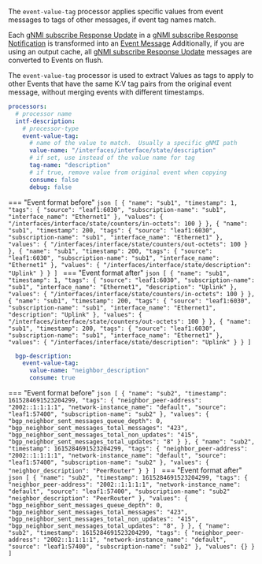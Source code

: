 The `event-value-tag` processor applies specific values from event messages to tags of other messages, if event tag names match.

Each [gNMI subscribe Response Update](https://github.com/openconfig/gnmi/blob/master/proto/gnmi/gnmi.proto#L95) in a [gNMI subscribe Response Notification](https://github.com/openconfig/gnmi/blob/master/proto/gnmi/gnmi.proto#L79) is transformed into an [Event Message](intro.md)  Additionally, if you are using an output cache, all [gNMI subscribe Response Update](https://github.com/openconfig/gnmi/blob/master/proto/gnmi/gnmi.proto#L95) messages are converted to Events on flush.

The `event-value-tag` processor is used to extract Values as tags to apply to other Events that have the same K:V tag pairs from the original event message, without merging events with different timestamps.

```yaml
processors:
  # processor name
  intf-description:
    # processor-type
    event-value-tag:
      # name of the value to match.  Usually a specific gNMI path
      value-name: "/interfaces/interface/state/description"
      # if set, use instead of the value name for tag
      tag-name: "description"
      # if true, remove value from original event when copying
      consume: false
      debug: false
```

=== "Event format before"
    ```json
    [
        {
            "name": "sub1",
            "timestamp": 1,
            "tags": {
                "source": "leaf1:6030",
                "subscription-name": "sub1",
                "interface_name": "Ethernet1"
            },
            "values": {
                "/interfaces/interface/state/counters/in-octets": 100
            }
        },
        {
            "name": "sub1",
            "timestamp": 200,
            "tags": {
                "source": "leaf1:6030",
                "subscription-name": "sub1",
                "interface_name": "Ethernet1"
            },
            "values": {
                "/interfaces/interface/state/counters/out-octets": 100
            }
        },
        {
            "name": "sub1",
            "timestamp": 200,
            "tags": {
                "source": "leaf1:6030",
                "subscription-name": "sub1",
                "interface_name": "Ethernet1"
            },
            "values": {
                "/interfaces/interface/state/description": "Uplink"
            }
        }
    ]
    ```
=== "Event format after"
    ```json
    [
        {
            "name": "sub1",
            "timestamp": 1,
            "tags": {
                "source": "leaf1:6030",
                "subscription-name": "sub1",
                "interface_name": "Ethernet1",
                "description": "Uplink"
            },
            "values": {
                "/interfaces/interface/state/counters/in-octets": 100
            }
        },
        {
            "name": "sub1",
            "timestamp": 200,
            "tags": {
                "source": "leaf1:6030",
                "subscription-name": "sub1",
                "interface_name": "Ethernet1",
                "description": "Uplink"
            },
            "values": {
                "/interfaces/interface/state/counters/out-octets": 100
            }
        },
        {
            "name": "sub1",
            "timestamp": 200,
            "tags": {
                "source": "leaf1:6030",
                "subscription-name": "sub1",
                "interface_name": "Ethernet1"
            },
            "values": {
                "/interfaces/interface/state/description": "Uplink"
            }
        }
    ]
    ```

```yaml
  bgp-description:
    event-value-tag:
      value-name: "neighbor_description"
      consume: true
```
=== "Event format before"
    ```json
    [
        {
            "name": "sub2",
            "timestamp": 1615284691523204299,
            "tags": {
                "neighbor_peer-address": "2002::1:1:1:1",
                "network-instance_name": "default",
                "source": "leaf1:57400",
                "subscription-name": "sub2"
            },
            "values": {
                "bgp_neighbor_sent_messages_queue_depth": 0,
                "bgp_neighbor_sent_messages_total_messages": "423",
                "bgp_neighbor_sent_messages_total_non_updates": "415",
                "bgp_neighbor_sent_messages_total_updates": "8"
            }
        },
        {
            "name": "sub2",
            "timestamp": 1615284691523204299,
            "tags": {
                "neighbor_peer-address": "2002::1:1:1:1",
                "network-instance_name": "default",
                "source": "leaf1:57400",
                "subscription-name": "sub2"
            },
            "values": {
                "neighbor_description": "PeerRouter"
            }
        }
    ]
    ```
=== "Event format after"
    ```json
    [
        {
            "name": "sub2",
            "timestamp": 1615284691523204299,
            "tags": {
                "neighbor_peer-address": "2002::1:1:1:1",
                "network-instance_name": "default",
                "source": "leaf1:57400",
                "subscription-name": "sub2"
                "neighbor_description": "PeerRouter"
            },
            "values": {
                "bgp_neighbor_sent_messages_queue_depth": 0,
                "bgp_neighbor_sent_messages_total_messages": "423",
                "bgp_neighbor_sent_messages_total_non_updates": "415",
                "bgp_neighbor_sent_messages_total_updates": "8",
            }
        },
        {
            "name": "sub2",
            "timestamp": 1615284691523204299,
            "tags": {
                "neighbor_peer-address": "2002::1:1:1:1",
                "network-instance_name": "default",
                "source": "leaf1:57400",
                "subscription-name": "sub2"
            },
            "values": {}
        }
    ]
    ```
